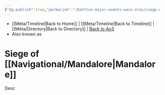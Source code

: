 ```yaml
---
{"dg-publish":true,"permalink":"/battles-major-events-wars-eras/siege-of-mandalore/","dgHomeLink":false}
---
```


- [[Meta/Timeline\|Back to Home]] | [[Meta/Timeline\|Back to Timeline]] | [[Meta/Directory\|Back to Directory]] | [Back to Ao3](https://archiveofourown.org/works/19334440/chapters/45992584)
- Also known as 

# Siege of [[Navigational/Mandalore\|Mandalore]]
Desc